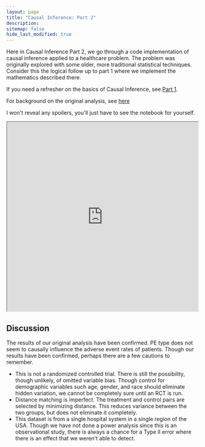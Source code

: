 ```yaml
---
layout: page
title: "Causal Inference: Part 2"
description:
sitemap: false
hide_last_modified: true
---
```


Here in Causal Inference Part 2, we go through a code implementation of causal inference applied to a healthcare problem. The problem was originally explored with some older, more traditional statistical techniques. Consider this the logical follow up to part 1 where we implement the mathematics described there. 

If you need a refresher on the basics of Causal Inference, see [Part 1](/blog/2021-07-08-Causal-Inference-1).

For background on the original analysis, see [here](https://carlosbrown2.github.io/pe-study/index.html)

I won't reveal any spoilers, you'll just have to see the notebook for yourself.



<iframe
  src="https://carlosbrown2.github.io/causal-pe/lab?path=dohwy_analysis_PEStudy.ipynb"
  width="100%"
  height="500px"
>
</iframe>

## Discussion
The results of our original analysis have been confirmed. PE type does not seem to causally influence the adverse event rates of patients. Though our results have been confirmed, perhaps there are a few cautions to remember.

- This is not a randomized controlled trial. There is still the possibility, though unlikely, of omitted variable bias. Though control for demographic variables such age, gender, and race should eliminate hidden variation, we cannot be completely sure until an RCT is run.
- Distance matching is imperfect. The treatment and control pairs are selected by minimizing distance. This reduces variance between the two groups, but does not eliminate it completely.
- This dataset is from a single hospital system in a single region of the USA. Though we have not done a power analysis since this is an observational study, there is always a chance for a Type II error where there is an effect that we weren't able to detect.


